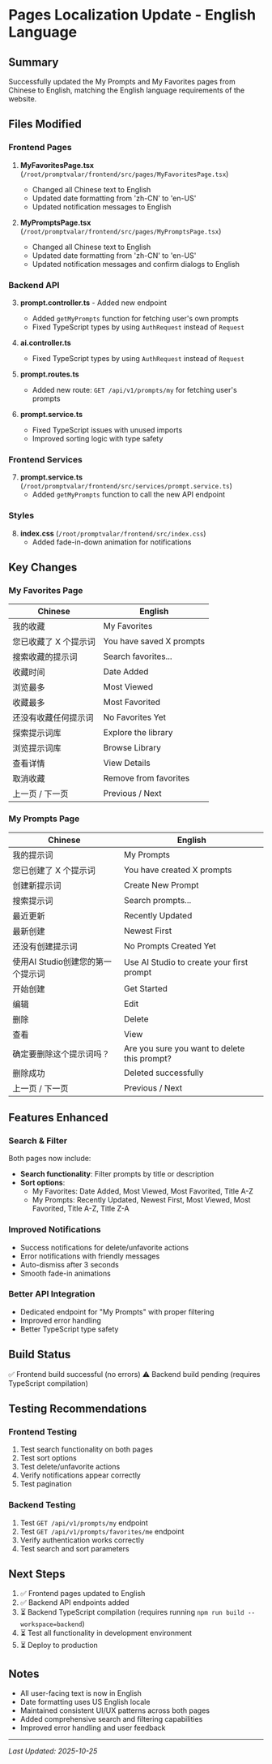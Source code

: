 # Pages Localization Update - English Language

## Summary
Successfully updated the My Prompts and My Favorites pages from Chinese to English, matching the English language requirements of the website.

## Files Modified

### Frontend Pages
1. **MyFavoritesPage.tsx** (`/root/promptvalar/frontend/src/pages/MyFavoritesPage.tsx`)
   - Changed all Chinese text to English
   - Updated date formatting from 'zh-CN' to 'en-US'
   - Updated notification messages to English
   
2. **MyPromptsPage.tsx** (`/root/promptvalar/frontend/src/pages/MyPromptsPage.tsx`)
   - Changed all Chinese text to English
   - Updated date formatting from 'zh-CN' to 'en-US'
   - Updated notification messages and confirm dialogs to English

### Backend API
3. **prompt.controller.ts** - Added new endpoint
   - Added `getMyPrompts` function for fetching user's own prompts
   - Fixed TypeScript types by using `AuthRequest` instead of `Request`

4. **ai.controller.ts**
   - Fixed TypeScript types by using `AuthRequest` instead of `Request`

5. **prompt.routes.ts**
   - Added new route: `GET /api/v1/prompts/my` for fetching user's prompts

6. **prompt.service.ts**
   - Fixed TypeScript issues with unused imports
   - Improved sorting logic with type safety

### Frontend Services
7. **prompt.service.ts** (`/root/promptvalar/frontend/src/services/prompt.service.ts`)
   - Added `getMyPrompts` function to call the new API endpoint

### Styles
8. **index.css** (`/root/promptvalar/frontend/src/index.css`)
   - Added fade-in-down animation for notifications

## Key Changes

### My Favorites Page
| Chinese | English |
|---------|---------|
| 我的收藏 | My Favorites |
| 您已收藏了 X 个提示词 | You have saved X prompts |
| 搜索收藏的提示词 | Search favorites... |
| 收藏时间 | Date Added |
| 浏览最多 | Most Viewed |
| 收藏最多 | Most Favorited |
| 还没有收藏任何提示词 | No Favorites Yet |
| 探索提示词库 | Explore the library |
| 浏览提示词库 | Browse Library |
| 查看详情 | View Details |
| 取消收藏 | Remove from favorites |
| 上一页 / 下一页 | Previous / Next |

### My Prompts Page
| Chinese | English |
|---------|---------|
| 我的提示词 | My Prompts |
| 您已创建了 X 个提示词 | You have created X prompts |
| 创建新提示词 | Create New Prompt |
| 搜索提示词 | Search prompts... |
| 最近更新 | Recently Updated |
| 最新创建 | Newest First |
| 还没有创建提示词 | No Prompts Created Yet |
| 使用AI Studio创建您的第一个提示词 | Use AI Studio to create your first prompt |
| 开始创建 | Get Started |
| 编辑 | Edit |
| 删除 | Delete |
| 查看 | View |
| 确定要删除这个提示词吗？ | Are you sure you want to delete this prompt? |
| 删除成功 | Deleted successfully |
| 上一页 / 下一页 | Previous / Next |

## Features Enhanced

### Search & Filter
Both pages now include:
- **Search functionality**: Filter prompts by title or description
- **Sort options**: 
  - My Favorites: Date Added, Most Viewed, Most Favorited, Title A-Z
  - My Prompts: Recently Updated, Newest First, Most Viewed, Most Favorited, Title A-Z, Title Z-A

### Improved Notifications
- Success notifications for delete/unfavorite actions
- Error notifications with friendly messages
- Auto-dismiss after 3 seconds
- Smooth fade-in animations

### Better API Integration
- Dedicated endpoint for "My Prompts" with proper filtering
- Improved error handling
- Better TypeScript type safety

## Build Status
✅ Frontend build successful (no errors)
⚠️ Backend build pending (requires TypeScript compilation)

## Testing Recommendations

### Frontend Testing
1. Test search functionality on both pages
2. Test sort options
3. Test delete/unfavorite actions
4. Verify notifications appear correctly
5. Test pagination

### Backend Testing
1. Test `GET /api/v1/prompts/my` endpoint
2. Test `GET /api/v1/prompts/favorites/me` endpoint
3. Verify authentication works correctly
4. Test search and sort parameters

## Next Steps
1. ✅ Frontend pages updated to English
2. ✅ Backend API endpoints added
3. ⏳ Backend TypeScript compilation (requires running `npm run build --workspace=backend`)
4. ⏳ Test all functionality in development environment
5. ⏳ Deploy to production

## Notes
- All user-facing text is now in English
- Date formatting uses US English locale
- Maintained consistent UI/UX patterns across both pages
- Added comprehensive search and filtering capabilities
- Improved error handling and user feedback

---
*Last Updated: 2025-10-25*

